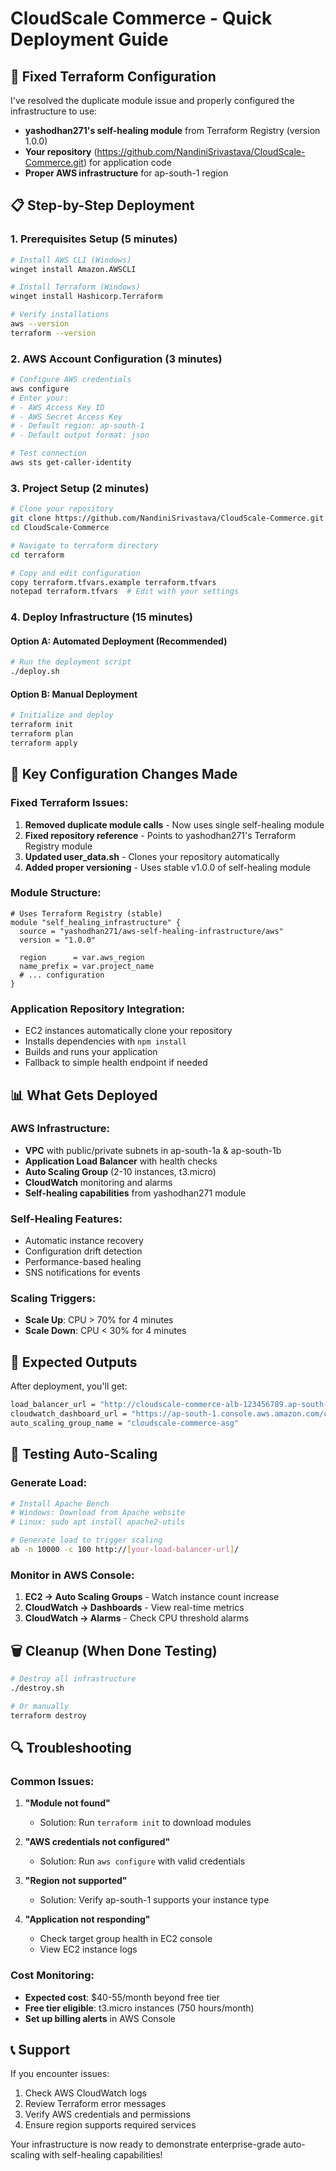 # CloudScale Commerce - Quick Deployment Guide

## 🚀 Fixed Terraform Configuration

I've resolved the duplicate module issue and properly configured the infrastructure to use:
- **yashodhan271's self-healing module** from Terraform Registry (version 1.0.0)
- **Your repository** (https://github.com/NandiniSrivastava/CloudScale-Commerce.git) for application code
- **Proper AWS infrastructure** for ap-south-1 region

## 📋 Step-by-Step Deployment

### 1. Prerequisites Setup (5 minutes)

```bash
# Install AWS CLI (Windows)
winget install Amazon.AWSCLI

# Install Terraform (Windows) 
winget install Hashicorp.Terraform

# Verify installations
aws --version
terraform --version
```

### 2. AWS Account Configuration (3 minutes)

```bash
# Configure AWS credentials
aws configure
# Enter your:
# - AWS Access Key ID
# - AWS Secret Access Key  
# - Default region: ap-south-1
# - Default output format: json

# Test connection
aws sts get-caller-identity
```

### 3. Project Setup (2 minutes)

```bash
# Clone your repository
git clone https://github.com/NandiniSrivastava/CloudScale-Commerce.git
cd CloudScale-Commerce

# Navigate to terraform directory
cd terraform

# Copy and edit configuration
copy terraform.tfvars.example terraform.tfvars
notepad terraform.tfvars  # Edit with your settings
```

### 4. Deploy Infrastructure (15 minutes)

#### Option A: Automated Deployment (Recommended)
```bash
# Run the deployment script
./deploy.sh
```

#### Option B: Manual Deployment
```bash
# Initialize and deploy
terraform init
terraform plan
terraform apply
```

## 🔧 Key Configuration Changes Made

### Fixed Terraform Issues:
1. **Removed duplicate module calls** - Now uses single self-healing module
2. **Fixed repository reference** - Points to yashodhan271's Terraform Registry module
3. **Updated user_data.sh** - Clones your repository automatically
4. **Added proper versioning** - Uses stable v1.0.0 of self-healing module

### Module Structure:
```hcl
# Uses Terraform Registry (stable)
module "self_healing_infrastructure" {
  source = "yashodhan271/aws-self-healing-infrastructure/aws"
  version = "1.0.0"
  
  region      = var.aws_region
  name_prefix = var.project_name
  # ... configuration
}
```

### Application Repository Integration:
- EC2 instances automatically clone your repository
- Installs dependencies with `npm install`
- Builds and runs your application
- Fallback to simple health endpoint if needed

## 📊 What Gets Deployed

### AWS Infrastructure:
- **VPC** with public/private subnets in ap-south-1a & ap-south-1b
- **Application Load Balancer** with health checks
- **Auto Scaling Group** (2-10 instances, t3.micro)
- **CloudWatch** monitoring and alarms
- **Self-healing capabilities** from yashodhan271 module

### Self-Healing Features:
- Automatic instance recovery
- Configuration drift detection
- Performance-based healing
- SNS notifications for events

### Scaling Triggers:
- **Scale Up**: CPU > 70% for 4 minutes
- **Scale Down**: CPU < 30% for 4 minutes

## 🎯 Expected Outputs

After deployment, you'll get:
```bash
load_balancer_url = "http://cloudscale-commerce-alb-123456789.ap-south-1.elb.amazonaws.com"
cloudwatch_dashboard_url = "https://ap-south-1.console.aws.amazon.com/cloudwatch/..."
auto_scaling_group_name = "cloudscale-commerce-asg"
```

## 🧪 Testing Auto-Scaling

### Generate Load:
```bash
# Install Apache Bench
# Windows: Download from Apache website
# Linux: sudo apt install apache2-utils

# Generate load to trigger scaling
ab -n 10000 -c 100 http://[your-load-balancer-url]/
```

### Monitor in AWS Console:
1. **EC2 → Auto Scaling Groups** - Watch instance count increase
2. **CloudWatch → Dashboards** - View real-time metrics
3. **CloudWatch → Alarms** - Check CPU threshold alarms

## 🗑️ Cleanup (When Done Testing)

```bash
# Destroy all infrastructure
./destroy.sh

# Or manually
terraform destroy
```

## 🔍 Troubleshooting

### Common Issues:

1. **"Module not found"**
   - Solution: Run `terraform init` to download modules

2. **"AWS credentials not configured"**
   - Solution: Run `aws configure` with valid credentials

3. **"Region not supported"**
   - Solution: Verify ap-south-1 supports your instance type

4. **"Application not responding"**
   - Check target group health in EC2 console
   - View EC2 instance logs

### Cost Monitoring:
- **Expected cost**: $40-55/month beyond free tier
- **Free tier eligible**: t3.micro instances (750 hours/month)
- **Set up billing alerts** in AWS Console

## 📞 Support

If you encounter issues:
1. Check AWS CloudWatch logs
2. Review Terraform error messages
3. Verify AWS credentials and permissions
4. Ensure region supports required services

Your infrastructure is now ready to demonstrate enterprise-grade auto-scaling with self-healing capabilities!